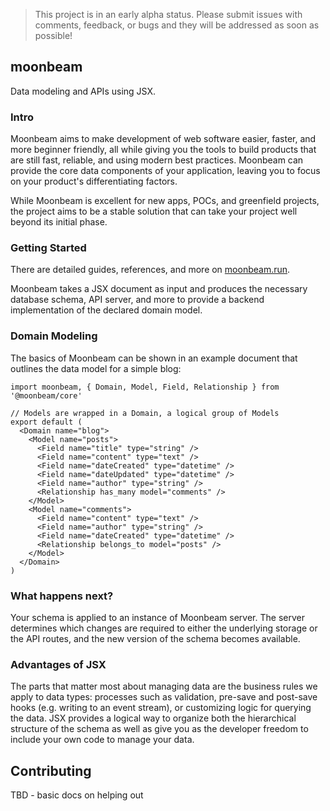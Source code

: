 > This project is in an early alpha status. Please submit issues with comments, feedback, or bugs and they will be addressed as soon as possible!

## moonbeam

Data modeling and APIs using JSX.

### Intro

Moonbeam aims to make development of web software easier, faster, and more beginner friendly, all while giving you the tools to build products that are still fast, reliable, and using modern best practices. Moonbeam can provide the core data components of your application, leaving you to focus on your product's differentiating factors.

While Moonbeam is excellent for new apps, POCs, and greenfield projects, the project aims to be a stable solution that can take your project well beyond its initial phase.

### Getting Started

There are detailed guides, references, and more on [moonbeam.run](https://moonbeam.run).

Moonbeam takes a JSX document as input and produces the necessary database schema, API server, and more to provide a backend implementation of the declared domain model.

### Domain Modeling

The basics of Moonbeam can be shown in an example document that outlines the data model for a simple blog:

```tsx
import moonbeam, { Domain, Model, Field, Relationship } from '@moonbeam/core'

// Models are wrapped in a Domain, a logical group of Models
export default (
  <Domain name="blog">
    <Model name="posts">
      <Field name="title" type="string" />
      <Field name="content" type="text" />
      <Field name="dateCreated" type="datetime" />
      <Field name="dateUpdated" type="datetime" />
      <Field name="author" type="string" />
      <Relationship has_many model="comments" />
    </Model>
    <Model name="comments">
      <Field name="content" type="text" />
      <Field name="author" type="string" />
      <Field name="dateCreated" type="datetime" />
      <Relationship belongs_to model="posts" />
    </Model>
  </Domain>
)
```

### What happens next?

Your schema is applied to an instance of Moonbeam server. The server determines which changes are required to either the underlying storage or the API routes, and the new version of the schema becomes available.

### Advantages of JSX

The parts that matter most about managing data are the business rules we apply to data types: processes such as validation, pre-save and post-save hooks (e.g. writing to an event stream), or customizing logic for querying the data. JSX provides a logical way to organize both the hierarchical structure of the schema as well as give you as the developer freedom to include your own code to manage your data.

## Contributing

TBD - basic docs on helping out

